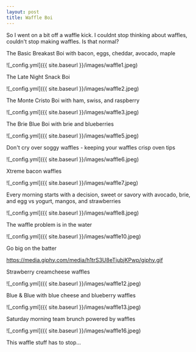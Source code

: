```yaml
---
layout: post
title: Waffle Boi 
---
```


So I went on a bit off a waffle kick. I couldnt stop thinking about waffles, couldn't stop making waffles. Is that normal? 

The Basic Breakast Boi with bacon, eggs, cheddar, avocado, maple

![_config.yml]({{ site.baseurl }}/images/waffle1.jpeg)

The Late Night Snack Boi

![_config.yml]({{ site.baseurl }}/images/waffle2.jpeg)

The Monte Cristo Boi with ham, swiss, and raspberry

![_config.yml]({{ site.baseurl }}/images/waffle3.jpeg)

The Brie Blue Boi with brie and blueberries

![_config.yml]({{ site.baseurl }}/images/waffle5.jpeg)

Don't cry over soggy waffles - keeping your waffles crisp oven tips

![_config.yml]({{ site.baseurl }}/images/waffle6.jpeg)

Xtreme bacon waffles

![_config.yml]({{ site.baseurl }}/images/waffle7.jpeg)

Every morning starts with a decision, sweet or savory with avocado, brie, and egg vs yogurt, mangos, and strawberries

![_config.yml]({{ site.baseurl }}/images/waffle8.jpeg)

The waffle problem is in the water

![_config.yml]({{ site.baseurl }}/images/waffle10.jpeg)

Go big on the batter

https://media.giphy.com/media/h1trS3U8eTjubjKPwp/giphy.gif

Strawberry creamcheese waffles

![_config.yml]({{ site.baseurl }}/images/waffle12.jpeg)

Blue & Blue with blue cheese and blueberry waffles 

![_config.yml]({{ site.baseurl }}/images/waffle13.jpeg)

Saturday morning team brunch powered by waffles

![_config.yml]({{ site.baseurl }}/images/waffle16.jpeg)

This waffle stuff has to stop...

